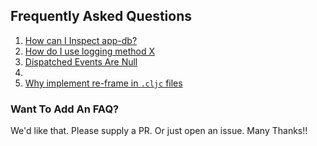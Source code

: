 ## Frequently Asked Questions

1. [How can I Inspect app-db?](Inspecting-app-db.md)
2. [How do I use logging method X](Logging.md)
3. [Dispatched Events Are Null](Null-Dispatched-Events.md)
4.
6.  [Why implement re-frame in `.cljc` files](Why-CLJC.md)




### Want To Add An FAQ?  

We'd like that.  Please supply a PR.  Or just open an issue. Many Thanks!!
